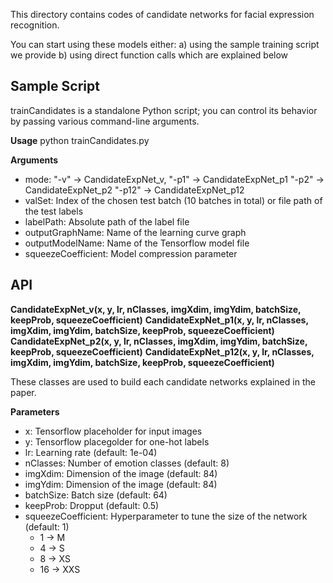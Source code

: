 This directory contains codes of candidate networks for facial expression recognition.

You can start using these models either:
  a) using the sample training script we provide
  b) using direct function calls which are explained below

## Sample Script
trainCandidates is a standalone Python script; you can control its behavior by passing various command-line arguments.

**Usage**
python trainCandidates.py <mode> <valSet> <labelPath> <outputGraphName> <outputModelName> <learningRate> <squeezeCoefficient>
  
**Arguments**
  * mode: "-v" 		-> CandidateExpNet_v, 
					"-p1" 	-> CandidateExpNet_p1
					"-p2" 	-> CandidateExpNet_p2
					"-p12" 	-> CandidateExpNet_p12
  * valSet: Index of the chosen test batch (10 batches in total) or file path of the test labels
  * labelPath: Absolute path of the label file
  * outputGraphName: Name of the learning curve graph
  * outputModelName: Name of the Tensorflow model file
  * squeezeCoefficient: Model compression parameter

## API
**CandidateExpNet_v(x, y, lr, nClasses, imgXdim, imgYdim, batchSize, keepProb, squeezeCoefficient)**
**CandidateExpNet_p1(x, y, lr, nClasses, imgXdim, imgYdim, batchSize, keepProb, squeezeCoefficient)** 
**CandidateExpNet_p2(x, y, lr, nClasses, imgXdim, imgYdim, batchSize, keepProb, squeezeCoefficient)** 
**CandidateExpNet_p12(x, y, lr, nClasses, imgXdim, imgYdim, batchSize, keepProb, squeezeCoefficient)** 

These classes are used to build each candidate networks explained in the paper.

**Parameters**
  - x: Tensorflow placeholder for input images 
  - y: Tensorflow placegolder for one-hot labels
  - lr: Learning rate (default: 1e-04)
  - nClasses: Number of emotion classes (default: 8)
  - imgXdim: Dimension of the image (default: 84)
  - imgYdim: Dimension of the image (default: 84)
  - batchSize: Batch size (default: 64)
  - keepProb: Dropput (default: 0.5)
  - squeezeCoefficient: Hyperparameter to tune the size of the network (default: 1) 
    * 1 -> M
    * 4 -> S
    * 8 -> XS
    * 16 -> XXS
    
